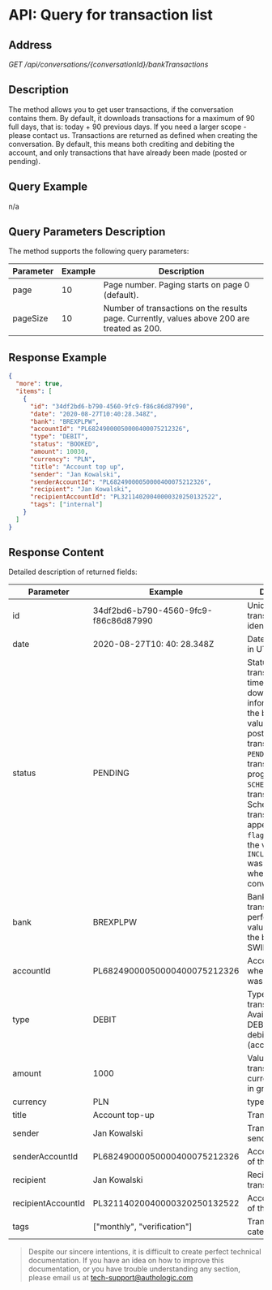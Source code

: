 # API: Query for transaction list

## Address
*GET /api/conversations/{conversationId}/bankTransactions*

## Description

The method allows you to get user transactions, if the conversation contains them.
By default, it downloads transactions for a maximum of 90 full days, that is: today + 90 previous days. 
If you need a larger scope - please contact us. Transactions are returned as defined when creating the conversation. 
By default, this means both crediting and debiting the account, and only transactions that have already been 
made (posted or pending).

## Query Example
n/a

## Query Parameters Description
The method supports the following query parameters:

| Parameter | Example | Description |
| ------- | ------- | ------- |
| page | 10 | Page number. Paging starts on page 0 (default). |
| pageSize | 10 | Number of transactions on the results page. Currently, values above 200 are treated as 200. |

## Response Example

<!--
title: "Example of the response with transaction list"
-->
```json
{
  "more": true,
  "items": [
    {
      "id": "34df2bd6-b790-4560-9fc9-f86c86d87990",
      "date": "2020-08-27T10:40:28.348Z",
      "bank": "BREXPLPW",
      "accountId": "PL68249000050000400075212326",
      "type": "DEBIT",
      "status": "BOOKED",
      "amount": 10030,
      "currency": "PLN",
      "title": "Account top up",
      "sender": "Jan Kowalski",
      "senderAccountId": "PL68249000050000400075212326",
      "recipient": "Jan Kowalski",
      "recipientAccountId": "PL32114020040000320250132522",
      "tags": ["internal"]
    }
  ]
}
```

## Response Content

Detailed description of returned fields:

| Parameter                             | Example | Description |
|---------------------------------------| ------- | ----------- |
| id                                    | 34df2bd6-b790-4560-9fc9-f86c86d87990  | Unique transaction identifier |
| date | 2020-08-27T10: 40: 28.348Z | Date of operation in UTC time |
| status | PENDING | Status of a given transaction at the time of downloading information from the bank. Allowed values: `BOOKED` - posted transaction, `PENDING` - transaction in progress, `SCHEDULED` - future transaction. Scheduled transactions appear when the `flags` field with the value` INCLUDE_SCHEDULED` was specified when creating the conversation. |
| bank | BREXPLPW | Bank where the transaction was performed. The value identifies the bank as the SWIFT / BIC code. |
| accountId | PL68249000050000400075212326 | Account number where transaction was registered. |
| type | DEBIT | Type of transaction. Available values: DEBIT (account debit) and CREDIT (account credit) |
| amount | 1000 | Value of the transaction in a currency unit, e.g. in grosze. |
| currency | PLN | type of currency |
| title | Account top-up | Transaction title |
| sender | Jan Kowalski | Transaction sender |
| senderAccountId | PL68249000050000400075212326 | Account number of the sender |
| recipient | Jan Kowalski | Recipient of the transaction |
| recipientAccountId | PL32114020040000320250132522 | Account number of the receiver |
| tags | ["monthly", "verification"] | Transaction categories |

<!-- theme: info -->
>
> Despite our sincere intentions, it is difficult to create perfect technical documentation.
> If you have an idea on how to improve this documentation, or you have trouble understanding any section,
> please email us at tech-support@authologic.com


